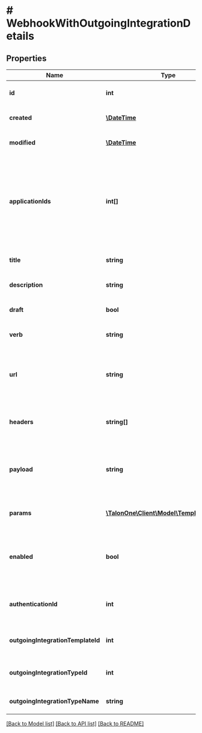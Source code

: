 # # WebhookWithOutgoingIntegrationDetails

## Properties

Name | Type | Description | Notes
------------ | ------------- | ------------- | -------------
**id** | **int** | The internal ID of this entity. | 
**created** | [**\DateTime**](\DateTime.md) | The time this entity was created. | 
**modified** | [**\DateTime**](\DateTime.md) | The time this entity was last modified. | 
**applicationIds** | **int[]** | The IDs of the Applications in which this webhook is available. An empty array means the webhook is available in &#x60;All Applications&#x60;. | 
**title** | **string** | Name or title for this webhook. | 
**description** | **string** | A description of the webhook. | [optional] 
**draft** | **bool** | Indicates if the webhook is a draft. | 
**verb** | **string** | API method for this webhook. | 
**url** | **string** | API URL (supports templating using parameters) for this webhook. | 
**headers** | **string[]** | List of API HTTP headers for this webhook. | 
**payload** | **string** | API payload (supports templating using parameters) for this webhook. | [optional] 
**params** | [**\TalonOne\Client\Model\TemplateArgDef[]**](TemplateArgDef.md) | Array of template argument definitions. | 
**enabled** | **bool** | Enables or disables webhook from showing in the Rule Builder. | 
**authenticationId** | **int** | The ID of the credential that this webhook is using. | [optional] 
**outgoingIntegrationTemplateId** | **int** | Identifier of the outgoing integration template. | [optional] 
**outgoingIntegrationTypeId** | **int** | Identifier of the outgoing integration type. | [optional] 
**outgoingIntegrationTypeName** | **string** | Name of the outgoing integration. | [optional] 

[[Back to Model list]](../../README.md#documentation-for-models) [[Back to API list]](../../README.md#documentation-for-api-endpoints) [[Back to README]](../../README.md)


